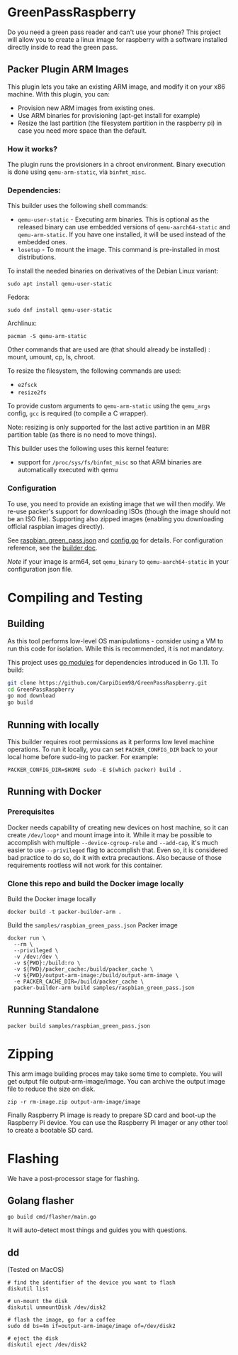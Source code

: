 # GreenPassRaspberry

Do you need a green pass reader and can't use your phone? This project will allow you to create a linux image for raspberry with a software installed directly inside to read the green pass. 

## Packer Plugin ARM Images
This plugin lets you take an existing ARM image, and modify it on your x86 machine.
With this plugin, you can:

- Provision new ARM images from existing ones.
- Use ARM binaries for provisioning (apt-get install for example)
- Resize the last partition (the filesystem partition in the raspberry pi) in case you need more space than the default.

### How it works?
The plugin runs the provisioners in a chroot environment.  Binary execution is done using
`qemu-arm-static`, via `binfmt_misc`.

### Dependencies:
This builder uses the following shell commands:
- `qemu-user-static` - Executing arm binaries. This is optional as the released binary can use embedded versions of `qemu-aarch64-static` and `qemu-arm-static`. If you have one installed, it will be used instead of the embedded ones.
- `losetup` - To mount the image. This command is pre-installed in most distributions.

To install the needed binaries on derivatives of the Debian Linux variant:
```shell
sudo apt install qemu-user-static
```

Fedora:
```shell
sudo dnf install qemu-user-static
```

Archlinux:
```shell
pacman -S qemu-arm-static
```
Other commands that are used are (that should already be installed) : mount, umount, cp, ls, chroot.

To resize the filesystem, the following commands are used:
- `e2fsck`
- `resize2fs`

To provide custom arguments to `qemu-arm-static` using the `qemu_args` config, `gcc` is required (to compile a C wrapper).

Note: resizing is only supported for the last active
partition in an MBR partition table (as there is no need to move things).

This builder uses the following uses this kernel feature:
- support for `/proc/sys/fs/binfmt_misc` so that ARM binaries are automatically executed with qemu

### Configuration
To use, you need to provide an existing image that we will then modify. We re-use packer's support
for downloading ISOs (though the image should not be an ISO file).
Supporting also zipped images (enabling you downloading official raspbian images directly).

See [raspbian_green_pass.json](samples/raspbian_green_pass.json) and [config.go](pkg/builder/config.go) for details.
For configuration reference, see the [builder doc](docs/builders/arm-image.mdx).

*Note* if your image is arm64, set `qemu_binary` to `qemu-aarch64-static` in your configuration json file.

# Compiling and Testing
## Building
As this tool performs low-level OS manipulations - consider using a VM to run this code for isolation. While this is recommended, it is not mandatory.

This project uses [go modules](https://github.com/golang/go/wiki/Modules) for dependencies introduced in Go 1.11.
To build:
```bash
git clone https://github.com/CarpiDiem98/GreenPassRaspberry.git
cd GreenPassRaspberry
go mod download
go build
```
## Running with locally
This builder requires root permissions as it performs low level machine operations. To run it locally,
you can set `PACKER_CONFIG_DIR` back to your local home before sudo-ing to packer. For example:
```
PACKER_CONFIG_DIR=$HOME sudo -E $(which packer) build .
```
## Running with Docker
### Prerequisites
Docker needs capability of creating new devices on host machine, so it can create `/dev/loop*` and mount image into it. While it may be possible to accomplish with multiple `--device-cgroup-rule` and `--add-cap`, it's much easier to use `--privileged` flag to accomplish that. Even so, it is considered bad practice to do so, do it with extra precautions. Also because of those requirements rootless will not work for this container.

### Clone this repo and build the Docker image locally

Build the Docker image locally
```shell
docker build -t packer-builder-arm .
```

Build the `samples/raspbian_green_pass.json` Packer image
```shell
docker run \
  --rm \
  --privileged \
  -v /dev:/dev \
  -v ${PWD}:/build:ro \
  -v ${PWD}/packer_cache:/build/packer_cache \
  -v ${PWD}/output-arm-image:/build/output-arm-image \
  -e PACKER_CACHE_DIR=/build/packer_cache \
  packer-builder-arm build samples/raspbian_green_pass.json
```
## Running Standalone
```
packer build samples/raspbian_green_pass.json
```
# Zipping
This arm image building proces may take some time to complete. You will get output file output-arm-image/image. You can archive the output image file to reduce the size on disk.
```shell
zip -r rm-image.zip output-arm-image/image
```
Finally Raspberry Pi image is ready to prepare SD card and boot-up the Raspberry Pi device. You can use the Raspberry Pi Imager or any other tool to create a bootable SD card.

# Flashing
We have a post-processor stage for flashing.

## Golang flasher
```shell
go build cmd/flasher/main.go
```

It will auto-detect most things and guides you with questions.

## dd
(Tested on MacOS)

```shell
# find the identifier of the device you want to flash
diskutil list

# un-mount the disk
diskutil unmountDisk /dev/disk2

# flash the image, go for a coffee
sudo dd bs=4m if=output-arm-image/image of=/dev/disk2

# eject the disk
diskutil eject /dev/disk2
```
